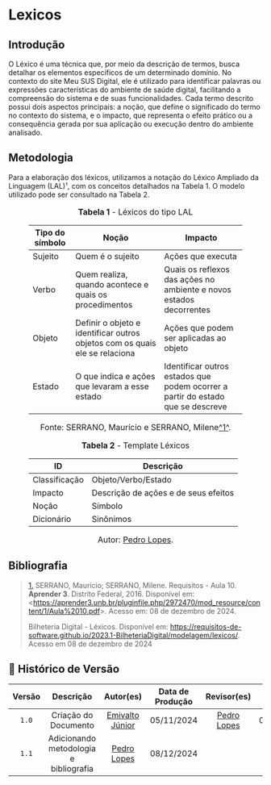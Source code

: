 # Lexicos

## Introdução

O Léxico é uma técnica que, por meio da descrição de termos, busca detalhar os elementos específicos de um determinado domínio. No contexto do site Meu SUS Digital, ele é utilizado para identificar palavras ou expressões características do ambiente de saúde digital, facilitando a compreensão do sistema e de suas funcionalidades. Cada termo descrito possui dois aspectos principais: a noção, que define o significado do termo no contexto do sistema, e o impacto, que representa o efeito prático ou a consequência gerada por sua aplicação ou execução dentro do ambiente analisado.


## Metodologia

Para a elaboração dos léxicos, utilizamos a notação do Léxico Ampliado da Linguagem (LAL)¹, com os conceitos detalhados na Tabela 1. O modelo utilizado pode ser consultado na Tabela 2.

<figure markdown>
<font size="3"><p style="text-align: center"><b>Tabela 1</b> - Léxicos do tipo LAL</p></font>

| Tipo do símbolo | Noção | Impacto |
| ----------------- | ------- | ------- |
| Sujeito | Quem é o sujeito | Ações que executa |
| Verbo | Quem realiza, quando acontece e quais os procedimentos | Quais os reflexos das ações no ambiente e novos estados decorrentes |
| Objeto | Definir o objeto e identificar outros objetos com os quais ele se relaciona | Ações que podem ser aplicadas ao objeto  |
| Estado | O que indica e ações que levaram a esse estado | Identificar outros estados que podem ocorrer a partir do estado que se descreve  |

<font size="3"><p style="text-align: center">Fonte: SERRANO, Maurício e SERRANO, Milene<a id="anchor_1" href="#REF1">^1^</a>.</p></font>

</figure>


<figure markdown>
<font size="3"><p style="text-align: center"><b>Tabela 2</b> - Template Léxicos</p></font>

| ID | Descrição |
| ----------------- | ------- |
| Classificação | Objeto/Verbo/Estado |
| Impacto | Descrição de ações e de seus efeitos | 
| Noção | Símbolo |
| Dicionário | Sinônimos |

<font size="3"><p style="text-align: center">Autor: [Pedro Lopes](https://github.com/pLopess).</p></font>
</figure>


## Bibliografia

> <a id="REF1" href="#anchor_1">1.</a> SERRANO, Maurício; SERRANO, Milene. Requisitos - Aula 10. **Aprender 3**. Distrito Federal, 2016. Disponível em: <<https://aprender3.unb.br/pluginfile.php/2972470/mod_resource/content/1/Aula%2010.pdf>>. Acesso em: 08 de dezembro de 2024.
> 
> Bilheteria Digital - Léxicos. Disponível em: <https://requisitos-de-software.github.io/2023.1-BilheteriaDigital/modelagem/lexicos/>. Acesso em 08 de dezembro de 2024
>



## 📑 Histórico de Versão

 Versão | Descrição | Autor(es) | Data de Produção | Revisor(es) | Data de Revisão |  
|:------:|:-------------------------------:|:--------------:|:--------------:|:-------------:|:---------------------:|
|  `1.0`  | Criação do Documento |[Emivalto Júnior](https://github.com/EmivaltoJrr)| 05/11/2024   | [Pedro Lopes](https://github.com/pLopess) | 08/12/2024 |
|  `1.1`  | Adicionando metodologia e bibliografia| [Pedro Lopes](https://github.com/pLopess)   | 08/12/2024 |  | |
